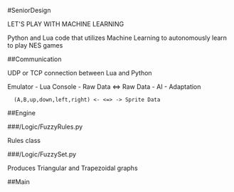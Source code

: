 #SeniorDesign

LET'S PLAY WITH MACHINE LEARNING

Python and Lua code that utilizes Machine Learning to autonomously learn to play NES games

##Communication

UDP or TCP connection between Lua and Python

Emulator - Lua Console - Raw Data <=> Raw Data - AI - Adaptation

      (A,B,up,down,left,right) <- <=> -> Sprite Data

##Engine

###/Logic/FuzzyRules.py

Rules class

###/Logic/FuzzySet.py

Produces Triangular and Trapezoidal graphs

##Main